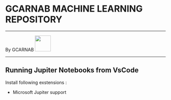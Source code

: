 # GCARNAB MACHINE LEARNING REPOSITORY
___

By GCARNAB <a href='https://github.com/gcarnab'> <img src='https://avatars.githubusercontent.com/u/15156604?v=4' width="50"/></a>
___

## Running Jupiter Notebooks from VsCode

Install following exstensions :

- Microsoft Jupiter support